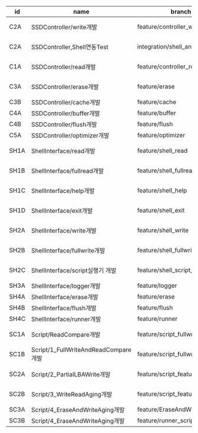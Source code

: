 |id|name| branch |assignee| status |
|--|------|--------|--------|------|
|C2A|SSDController/write개발| feature/controller_write |최준식| 개발완료    |
|C2A|SSDController,Shell연동Test| integration/shell_and_controller |최준식,박성일| 개발완료    |
|C1A|SSDController/read개발| feature/controller_read |박성일| 개발완료    |
|C3A|SSDController/erase개발|feature/erase|박성일|개발완료|
|C3B|SSDController/cache개발|feature/cache|박성일|진행중|
|C4A|SSDController/buffer개발|feature/buffer|장진섭|진행중|
|C4B|SSDController/flush개발|feature/flush|장진섭|대기중|
|C5A|SSDController/optimizer개발|feature/optimizer|최준식|진행중|
|SH1A|ShellInterface/read개발| feature/shell_read |이휘은| 개발완료    |
|SH1B|ShellInterface/fullread개발| feature/shell_fullread |이휘은| 개발완료    |
|SH1C|ShellInterface/help개발| feature/shell_help |이휘은| 개발완료    |
|SH1D|ShellInterface/exit개발| feature/shell_exit |이휘은| 개발완료    |
|SH2A|ShellInterface/write개발| feature/shell_write |임소현| 개발완료   |
|SH2B|ShellInterface/fullwrite개발| feature/shell_fullwrite |임소현| 개발완료    |
|SH2C|ShellInterface/script실행기 개발| feature/shell_script_merge  |임소현| 개발완료    |
|SH3A|ShellInterface/logger개발|feature/logger|임소현|진행중|
|SH4A|ShellInterface/erase개발|feature/erase|이휘은|진행중|
|SH4B|ShellInterface/flush개발|feature/flush|이휘은|진행중|
|SH4C|ShellInterface/runner개발|feature/runner|이휘은|대기중|
|SC1A|Script/ReadCompare개발| feature/script_fullwritecompare |장진섭| 개발완료 |
|SC1B|Script/1_FullWriteAndReadCompare개발| feature/script_fullwritecompare |장진섭| 개발완료   |
|SC2A|Script/2_PartialLBAWrite개발|feature/script_feature|이규홍|개발완료|
|SC2B|Script/3_WriteReadAging개발|feature/script_feature|이규홍|개발완료|
|SC3A|Script/4_EraseAndWriteAging개발|feature/EraseAndWriteAging|이규홍|진행중|
|SC3B|Script/4_EraseAndWriteAging개발|feature/runner_script|이규홍|진행중|
